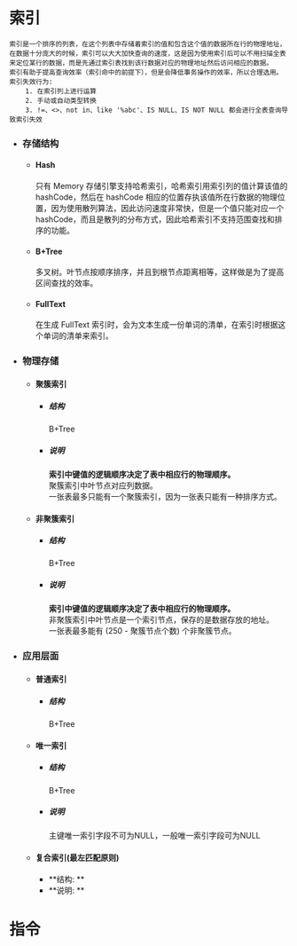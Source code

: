 # 索引
```
索引是一个排序的列表，在这个列表中存储着索引的值和包含这个值的数据所在行的物理地址，在数据十分庞大的时候，索引可以大大加快查询的速度，这是因为使用索引后可以不用扫描全表来定位某行的数据，而是先通过索引表找到该行数据对应的物理地址然后访问相应的数据。
索引有助于提高查询效率（索引命中的前提下），但是会降低事务操作的效率，所以合理选用。
索引失效行为:
    1. 在索引列上进行运算
    2. 手动或自动类型转换
    3. !=、<>、not in、like '%abc'、IS NULL、IS NOT NULL 都会进行全表查询导致索引失效
```
- ### 存储结构
	- #### Hash
		只有 Memory 存储引擎支持哈希索引，哈希索引用索引列的值计算该值的 hashCode，然后在 hashCode 相应的位置存执该值所在行数据的物理位置，因为使用散列算法，因此访问速度非常快，但是一个值只能对应一个 hashCode，而且是散列的分布方式，因此哈希索引不支持范围查找和排序的功能。

	- #### B+Tree
		多叉树。叶节点按顺序排序，并且到根节点距离相等，这样做是为了提高区间查找的效率。

	- #### FullText
		在生成 FullText 索引时，会为文本生成一份单词的清单，在索引时根据这个单词的清单来索引。

- ### 物理存储
	- #### 聚簇索引
		- ##### 结构
			B+Tree
		- ##### 说明
		    **索引中键值的逻辑顺序决定了表中相应行的物理顺序。**\
		    聚簇索引中叶节点对应列数据。\
		    一张表最多只能有一个聚簇索引，因为一张表只能有一种排序方式。		    

	- #### 非聚簇索引
		- ##### 结构
            B+Tree
        - ##### 说明
            **索引中键值的逻辑顺序决定了表中相应行的物理顺序。**\
            非聚簇索引中叶节点是一个索引节点，保存的是数据存放的地址。\
            一张表最多能有 (250 - 聚簇节点个数) 个非聚簇节点。

- ### 应用层面
	- #### 普通索引
		- ##### 结构
			B+Tree

	- #### 唯一索引
		- ##### 结构
			B+Tree
		- ##### 说明
			主键唯一索引字段不可为NULL，一般唯一索引字段可为NULL
			
	- #### 复合索引(最左匹配原则)
		- **结构: **
		- **说明: **

# 指令
